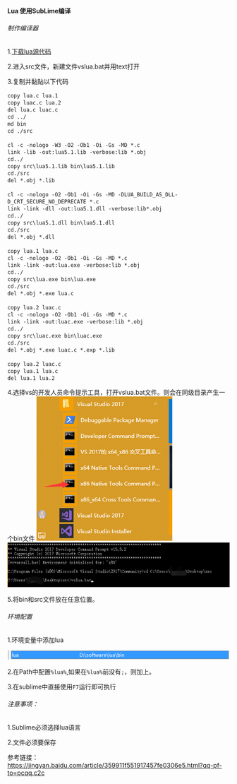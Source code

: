 #### Lua 使用SubLime编译  

###### 制作编译器   

1.[下载lua源代码](http://www.lua.org/download.html)  

2.进入src文件，新建文件vslua.bat并用text打开  

3.复制并黏贴以下代码  

```
copy lua.c lua.1
copy luac.c lua.2
del lua.c luac.c
cd ../
md bin
cd ./src

cl -c -nologo -W3 -O2 -Ob1 -Oi -Gs -MD *.c
link -lib -out:lua5.1.lib -verbose:lib *.obj
cd../
copy src\lua5.1.lib bin\lua5.1.lib
cd./src
del *.obj *.lib

cl -c -nologo -O2 -Ob1 -Oi -Gs -MD -DLUA_BUILD_AS_DLL-D_CRT_SECURE_NO_DEPRECATE *.c
link -link -dll -out:lua5.1.dll -verbose:lib*.obj
cd../
copy src\lua5.1.dll bin\lua5.1.dll
cd./src
del *.obj *.dll

copy lua.1 lua.c
cl -c -nologo -O2 -Ob1 -Oi -Gs -MD *.c
link -link -out:lua.exe -verbose:lib *.obj
cd../
copy src\lua.exe bin\lua.exe
cd./src
del *.obj *.exe lua.c

copy lua.2 luac.c
cl -c -nologo -O2 -Ob1 -Oi -Gs -MD *.c
link -link -out:luac.exe -verbose:lib *.obj
cd../
copy src\luac.exe bin\luac.exe
cd./src
del *.obj *.exe luac.c *.exp *.lib

copy lua.2 luac.c
copy lua.1 lua.c
del lua.1 lua.2
```


4.选择vs的开发人员命令提示工具，打开vslua.bat文件。则会在同级目录产生一个bin文件
![](pic/Lua环境配置及Sublime配置3.png)
![](pic/Lua环境配置及Sublime配置1.png)

5.将bin和src文件放在任意位置。  

###### 环境配置  

1.环境变量中添加lua  

![](pic/Lua环境配置及Sublime配置2.png)  

2.在Path中配置`%lua%`,如果在`%lua%`前没有`;`，则加上。  

3.在sublime中直接使用`F7`运行即可执行  



###### 注意事项：

1.Sublime必须选择lua语言  

2.文件必须要保存  


参考链接：https://jingyan.baidu.com/article/359911f551917457fe0306e5.html?qq-pf-to=pcqq.c2c
